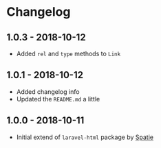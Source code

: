 # Changelog

## 1.0.3 - 2018-10-12
- Added `rel` and `type` methods to `Link`

## 1.0.1 - 2018-10-12
- Added changelog info
- Updated the `README.md` a little

## 1.0.0 - 2018-10-11
- Initial extend of `laravel-html` package by [Spatie](http://spatie.be)
